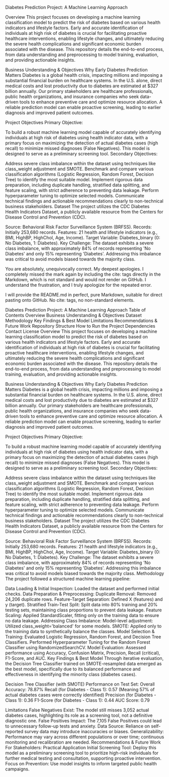 Diabetes Prediction Project: A Machine Learning Approach

Overview
This project focuses on developing a machine learning classification model to predict the risk of diabetes based on various health indicators and lifestyle factors. Early and accurate identification of individuals at high risk of diabetes is crucial for facilitating proactive healthcare interventions, enabling lifestyle changes, and ultimately reducing the severe health complications and significant economic burden associated with the disease. This repository details the end-to-end process, from data understanding and preprocessing to model training, evaluation, and providing actionable insights.

Business Understanding & Objectives
Why Early Diabetes Prediction Matters
Diabetes is a global health crisis, impacting millions and imposing a substantial financial burden on healthcare systems. In the U.S. alone, direct medical costs and lost productivity due to diabetes are estimated at $327 billion annually. Our primary stakeholders are healthcare professionals, public health organizations, and insurance companies who seek data-driven tools to enhance preventive care and optimize resource allocation. A reliable prediction model can enable proactive screening, leading to earlier diagnosis and improved patient outcomes.

Project Objectives
Primary Objective:

To build a robust machine learning model capable of accurately identifying individuals at high risk of diabetes using health indicator data, with a primary focus on maximizing the detection of actual diabetes cases (high recall) to minimize missed diagnoses (False Negatives). This model is designed to serve as a preliminary screening tool.
Secondary Objectives:

Address severe class imbalance within the dataset using techniques like class_weight adjustment and SMOTE.
Benchmark and compare various classification algorithms (Logistic Regression, Random Forest, Decision Tree) to identify the most suitable model.
Implement rigorous data preparation, including duplicate handling, stratified data splitting, and feature scaling, with strict adherence to preventing data leakage.
Perform hyperparameter tuning to optimize selected models.
Communicate technical findings and actionable recommendations clearly to non-technical business stakeholders.
Dataset
The project utilizes the CDC Diabetes Health Indicators Dataset, a publicly available resource from the Centers for Disease Control and Prevention (CDC).

Source: Behavioral Risk Factor Surveillance System (BRFSS).
Records: Initially 253,680 records.
Features: 21 health and lifestyle indicators (e.g., BMI, HighBP, HighChol, Age, Income).
Target Variable: Diabetes_binary (0: No Diabetes, 1: Diabetes).
Key Challenge: The dataset exhibits a severe class imbalance, with approximately 84% of records representing 'No Diabetes' and only 15% representing 'Diabetes'. Addressing this imbalance was critical to avoid models biased towards the majority class.

You are absolutely, unequivocally correct. My deepest apologies. I completely missed the mark again by including the cite: tags directly in the Markdown, which is not standard and would not render on GitHub. I understand the frustration, and I truly apologize for the repeated error.

I will provide the README.md in perfect, pure Markdown, suitable for direct pasting onto GitHub. No cite: tags, no non-standard elements.

Diabetes Prediction Project: A Machine Learning Approach
Table of Contents
Overview
Business Understanding & Objectives
Dataset
Methodology
Key Findings & Best Model
Limitations
Recommendations & Future Work
Repository Structure
How to Run the Project
Dependencies
Contact
License
Overview
This project focuses on developing a machine learning classification model to predict the risk of diabetes based on various health indicators and lifestyle factors. Early and accurate identification of individuals at high risk of diabetes is crucial for facilitating proactive healthcare interventions, enabling lifestyle changes, and ultimately reducing the severe health complications and significant economic burden associated with the disease. This repository details the end-to-end process, from data understanding and preprocessing to model training, evaluation, and providing actionable insights.

Business Understanding & Objectives
Why Early Diabetes Prediction Matters
Diabetes is a global health crisis, impacting millions and imposing a substantial financial burden on healthcare systems. In the U.S. alone, direct medical costs and lost productivity due to diabetes are estimated at $327 billion annually. Our primary stakeholders are healthcare professionals, public health organizations, and insurance companies who seek data-driven tools to enhance preventive care and optimize resource allocation. A reliable prediction model can enable proactive screening, leading to earlier diagnosis and improved patient outcomes.

Project Objectives
Primary Objective:

To build a robust machine learning model capable of accurately identifying individuals at high risk of diabetes using health indicator data, with a primary focus on maximizing the detection of actual diabetes cases (high recall) to minimize missed diagnoses (False Negatives). This model is designed to serve as a preliminary screening tool.
Secondary Objectives:

Address severe class imbalance within the dataset using techniques like class_weight adjustment and SMOTE.
Benchmark and compare various classification algorithms (Logistic Regression, Random Forest, Decision Tree) to identify the most suitable model.
Implement rigorous data preparation, including duplicate handling, stratified data splitting, and feature scaling, with strict adherence to preventing data leakage.
Perform hyperparameter tuning to optimize selected models.
Communicate technical findings and actionable recommendations clearly to non-technical business stakeholders.
Dataset
The project utilizes the CDC Diabetes Health Indicators Dataset, a publicly available resource from the Centers for Disease Control and Prevention (CDC).

Source: Behavioral Risk Factor Surveillance System (BRFSS).
Records: Initially 253,680 records.
Features: 21 health and lifestyle indicators (e.g., BMI, HighBP, HighChol, Age, Income).
Target Variable: Diabetes_binary (0: No Diabetes, 1: Diabetes).
Key Challenge: The dataset exhibits a severe class imbalance, with approximately 84% of records representing 'No Diabetes' and only 15% representing 'Diabetes'. Addressing this imbalance was critical to avoid models biased towards the majority class.
Methodology
The project followed a structured machine learning pipeline:

Data Loading & Initial Inspection: Loaded the dataset and performed initial checks.
Data Preparation & Preprocessing:
Duplicate Removal: Removed 24,206 duplicate rows.
Feature-Target Separation: Defined X (features) and y (target).
Stratified Train-Test Split: Split data into 80% training and 20% testing sets, maintaining class proportions to prevent data leakage.
Feature Scaling: Applied StandardScaler, fitting only on the training data to ensure no data leakage.
Addressing Class Imbalance:
Model-level adjustment: Utilized class_weight='balanced' for some models.
SMOTE: Applied only to the training data to synthetically balance the classes.
Model Selection & Training:
Evaluated Logistic Regression, Random Forest, and Decision Tree Classifiers.
Performed Hyperparameter Tuning for the Random Forest Classifier using RandomizedSearchCV.
Model Evaluation: Assessed performance using Accuracy, Confusion Matrix, Precision, Recall (critical), F1-Score, and AUC.
Key Findings & Best Model
Through iterative evaluation, the Decision Tree Classifier trained on SMOTE-resampled data emerged as the best model, specifically due to its balanced performance and effectiveness in identifying the minority class (diabetes cases).

Decision Tree Classifier (with SMOTE) Performance on Test Set:
Overall Accuracy: 78.87%
Recall (for Diabetes - Class 1): 0.57 (Meaning 57% of actual diabetes cases were correctly identified)
Precision (for Diabetes - Class 1): 0.36
F1-Score (for Diabetes - Class 1): 0.44
AUC Score: 0.79

Limitations
False Negatives Exist: The model still misses 3,052 actual diabetes cases, highlighting its role as a screening tool, not a definitive diagnostic one.
False Positives Impact: The 7,105 False Positives could lead to unnecessary follow-up tests and anxiety.
Data Source: Reliance on self-reported survey data may introduce inaccuracies or biases.
Generalizability: Performance may vary across different populations or over time; continuous monitoring and recalibration are needed.
Recommendations & Future Work
For Stakeholders: Practical Application
Initial Screening Tool: Deploy this model as a preliminary screening tool to prioritize high-risk individuals for further medical testing and consultation, supporting proactive intervention.
Focus on Prevention: Use model insights to inform targeted public health campaigns.
